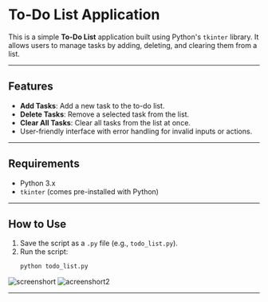 # To-Do List Application

This is a simple **To-Do List** application built using Python's `tkinter` library. It allows users to manage tasks by adding, deleting, and clearing them from a list.

---

## Features

- **Add Tasks**: Add a new task to the to-do list.
- **Delete Tasks**: Remove a selected task from the list.
- **Clear All Tasks**: Clear all tasks from the list at once.
- User-friendly interface with error handling for invalid inputs or actions.

---

## Requirements

- Python 3.x
- `tkinter` (comes pre-installed with Python)

---

## How to Use

1. Save the script as a `.py` file (e.g., `todo_list.py`).
2. Run the script:
   ```bash
   python todo_list.py
![screenshort](Assest/toodolist1.png)
![acreenshort2](Assest/toodolist2.png)

---